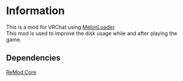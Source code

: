 # Information
This is a mod for VRChat using [MelonLoader](https://melonwiki.xyz/#/).
<br>
This mod is used to improve the disk usage while and after playing the game.

## Dependencies
 [ReMod.Core](https://github.com/RequiDev/ReMod.Core/releases)
